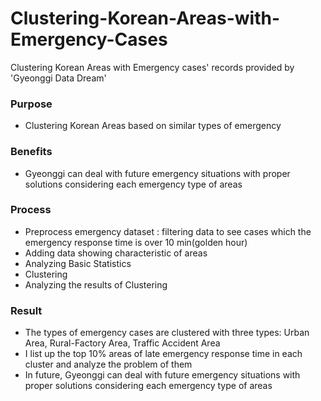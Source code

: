 # Clustering-Korean-Areas-with-Emergency-Cases
Clustering Korean Areas with Emergency cases' records provided by 'Gyeonggi Data Dream'

### Purpose
* Clustering Korean Areas based on similar types of emergency 

### Benefits
* Gyeonggi can deal with future emergency situations with proper solutions considering each emergency type of areas

### Process
* Preprocess emergency dataset : filtering data to see cases which the emergency response time is over 10 min(golden hour)
* Adding data showing characteristic of areas 
* Analyzing Basic Statistics
* Clustering
* Analyzing the results of Clustering

### Result
* The types of emergency cases are clustered with three types: Urban Area, Rural-Factory Area, Traffic Accident Area
* I list up the top 10% areas of late emergency response time in each cluster and analyze the problem of them
* In future, Gyeonggi can deal with future emergency situations with proper solutions considering each emergency type of areas 
